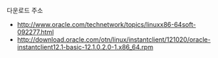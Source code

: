 다운로드 주소

 - http://www.oracle.com/technetwork/topics/linuxx86-64soft-092277.html
 - http://download.oracle.com/otn/linux/instantclient/121020/oracle-instantclient12.1-basic-12.1.0.2.0-1.x86_64.rpm
